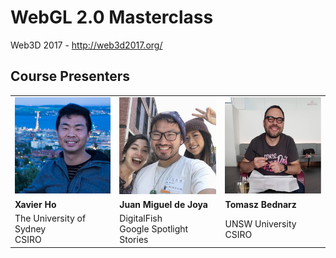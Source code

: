# WebGL 2.0 Masterclass
Web3D 2017 - http://web3d2017.org/

## Course Presenters

<table>
  <tbody>
    <tr>
      <td><img src="images/xavier.png" alt="Xavier"></td>
      <td><img src="images/juan.png" alt="Xavier"></td>
      <td><img src="images/tomasz.png" alt="Xavier"></td>
    </tr>
    <tr>
      <td><strong>Xavier Ho</strong></td>
      <td><strong>Juan Miguel de Joya</strong></td>
      <td><strong>Tomasz Bednarz</strong></td>
    </tr>
    <tr>
      <td>The University of Sydney<br>CSIRO</td>
      <td>DigitalFish<br>Google Spotlight Stories</td>
      <td>UNSW University<br>CSIRO</td>
    </tr>
  </tbody>
</table>
